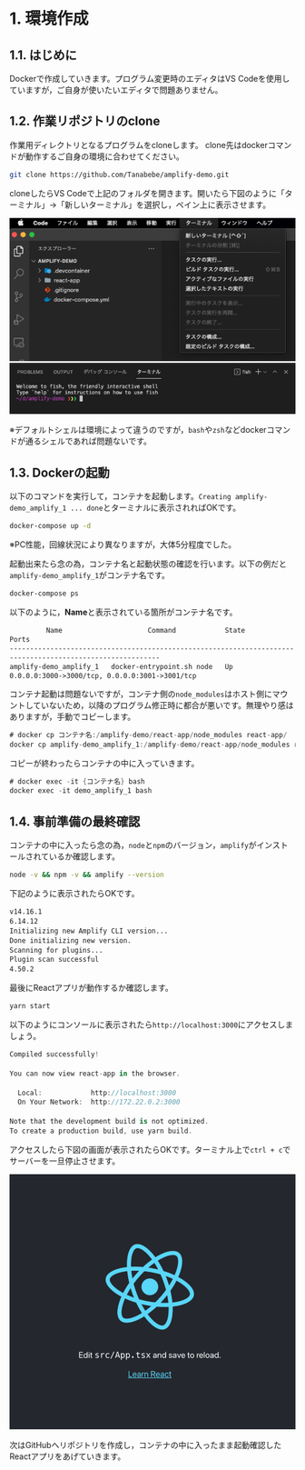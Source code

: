 # 1. 環境作成

## 1.1. はじめに

Dockerで作成していきます。プログラム変更時のエディタはVS Codeを使用していますが，ご自身が使いたいエディタで問題ありません。

## 1.2. 作業リポジトリのclone

作業用ディレクトリとなるプログラムをcloneします。
clone先はdockerコマンドが動作するご自身の環境に合わせてください。

```sh
git clone https://github.com/Tanabebe/amplify-demo.git
```

cloneしたらVS Codeで上記のフォルダを開きます。開いたら下図のように「ターミナル」→「新しいターミナル」を選択し，ペイン上に表示させます。

![](./img/2021-05-12-10-44-52.png)
![](./img/2021-05-12-10-47-59.png)

※デフォルトシェルは環境によって違うのですが，`bash`や`zsh`などdockerコマンドが通るシェルであれば問題ないです。

## 1.3. Dockerの起動

以下のコマンドを実行して，コンテナを起動します。`Creating amplify-demo_amplify_1 ... done`とターミナルに表示されればOKです。

```sh
docker-compose up -d
```

※PC性能，回線状況により異なりますが，大体5分程度でした。

起動出来たら念の為，コンテナ名と起動状態の確認を行います。以下の例だと`amplify-demo_amplify_1`がコンテナ名です。

```sh
docker-compose ps
```

以下のように，**Name**と表示されている箇所がコンテナ名です。

```
         Name                     Command            State                       Ports                     
-----------------------------------------------------------------------------------------------------------
amplify-demo_amplify_1   docker-entrypoint.sh node   Up      0.0.0.0:3000->3000/tcp, 0.0.0.0:3001->3001/tcp
```

コンテナ起動は問題ないですが，コンテナ側の`node_modules`はホスト側にマウントしていないため，以降のプログラム修正時に都合が悪いです。無理やり感はありますが，手動でコピーします。

```csharp
# docker cp コンテナ名:/amplify-demo/react-app/node_modules react-app/
docker cp amplify-demo_amplify_1:/amplify-demo/react-app/node_modules react-app/
```

コピーが終わったらコンテナの中に入っていきます。

```csharp
# docker exec -it {コンテナ名} bash 
docker exec -it demo_amplify_1 bash
```

## 1.4. 事前準備の最終確認

コンテナの中に入ったら念の為，`node`と`npm`のバージョン，`amplify`がインストールされているか確認します。

```sh
node -v && npm -v && amplify --version
```

下記のように表示されたらOKです。

```sh
v14.16.1
6.14.12
Initializing new Amplify CLI version...
Done initializing new version.
Scanning for plugins...
Plugin scan successful
4.50.2
```

最後にReactアプリが動作するか確認します。

```sh
yarn start
```

以下のようにコンソールに表示されたら`http://localhost:3000`にアクセスしましょう。

```csharp
Compiled successfully!

You can now view react-app in the browser.

  Local:            http://localhost:3000
  On Your Network:  http://172.22.0.2:3000

Note that the development build is not optimized.
To create a production build, use yarn build.
```

アクセスしたら下図の画面が表示されたらOKです。ターミナル上で`ctrl + c`でサーバーを一旦停止させます。

![](./img/2021-05-05-23-42-02.png)


次はGitHubへリポジトリを作成し，コンテナの中に入ったまま起動確認したReactアプリをあげていきます。